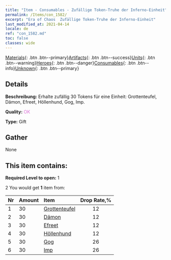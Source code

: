 ```yaml
---
title: "Item - Consumables - Zufällige Token-Truhe der Inferno-Einheit"
permalink: /Items/con_1582/
excerpt: "Era of Chaos  Zufällige Token-Truhe der Inferno-Einheit"
last_modified_at: 2021-04-14
locale: de
ref: "con_1582.md"
toc: false
classes: wide
---
```

 [Materials](/de/Items/){: .btn .btn--primary}[Artifacts](/de/Items/Artifacts/){: .btn .btn--success}[Units](/de/Items/Units/){: .btn .btn--warning}[Heroes](/de/Items/Heroes/){: .btn .btn--danger}[Consumables](/de/Items/Consumables/){: .btn .btn--info}[Unknown](/de/Items/Unknown/){: .btn .btn--primary}

## Details
 **Beschreibung:** Erhalte zufällig 30 Tokens für eine Einheit: Grottenteufel, Dämon, Efreet, Höllenhund, Gog, Imp.

 **Quality:** <span style="color: #DA70D6">OK</span>

 **Type:** Gift

## Gather

  None

## This item contains:

 **Required Level to open:** 1

 2 You would get **1** item  from:

  | Nr | Amount |     Item    | Drop Rate,% |
  |:---|:-------|:------------|:---------:|
  | 1 | 30 | [Grottenteufel](/de/Items/unt_230/) | 12 | 
  | 2 | 30 | [Dämon](/de/Items/unt_229/) | 12 | 
  | 3 | 30 | [Efreet](/de/Items/unt_231/) | 12 | 
  | 4 | 30 | [Höllenhund](/de/Items/unt_228/) | 12 | 
  | 5 | 30 | [Gog](/de/Items/unt_227/) | 26 | 
  | 6 | 30 | [Imp](/de/Items/unt_226/) | 26 | 
